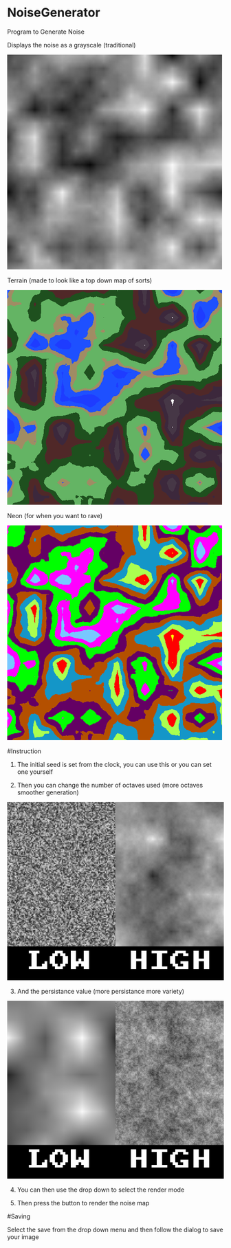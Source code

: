 # NoiseGenerator

Program to Generate Noise

Displays the noise as a grayscale (traditional)

![alt-tag](https://github.com/MoloHunt/NoiseGenerator/blob/master/Images/NoiseMap.png)

Terrain (made to look like a top down map of sorts)

![alt-tag](https://github.com/MoloHunt/NoiseGenerator/blob/master/Images/TerrainMap.png)

Neon (for when you want to rave)

![alt-tag](https://github.com/MoloHunt/NoiseGenerator/blob/master/Images/NeonMap.png)

#Instruction

1. The initial seed is set from the clock, you can use this or you can set one yourself

2. Then you can change the number of octaves used (more octaves smoother generation)

![alt-tag](https://github.com/MoloHunt/NoiseGenerator/blob/master/Images/OctaveExample.png)

3. And the persistance value (more persistance more variety)

![alt-tag](https://github.com/MoloHunt/NoiseGenerator/blob/master/Images/PersistanceExample.png)

4. You can then use the drop down to select the render mode

5. Then press the button to render the noise map

#Saving

Select the save from the drop down menu and then follow the dialog to save your image
